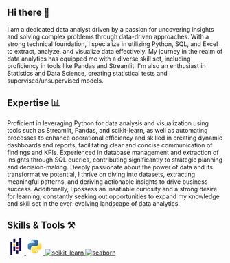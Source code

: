 ## Hi there 👋

I am a dedicated data analyst driven by a passion for uncovering insights and solving complex problems through data-driven approaches. With a strong technical foundation, I specialize in utilizing Python, SQL, and Excel to extract, analyze, and visualize data effectively. My journey in the realm of data analytics has equipped me with a diverse skill set, including proficiency in tools like Pandas and Streamlit. I'm also an enthusiast in Statistics and Data Science, creating statistical tests and supervised/unsupervised models.
<br>
## Expertise 📊

Proficient in leveraging Python for data analysis and visualization using tools such as Streamlit, Pandas, and scikit-learn, as well as automating processes to enhance operational efficiency and skilled in creating dynamic dashboards and reports, facilitating clear and concise communication of findings and KPIs. Experienced in database management and extraction of insights through SQL queries, contributing significantly to strategic planning and decision-making. Deeply passionate about the power of data and its transformative potential, I thrive on diving into datasets, extracting meaningful patterns, and deriving actionable insights to drive business success. Additionally, I possess an insatiable curiosity and a strong desire for learning, constantly seeking out opportunities to expand my knowledge and skill set in the ever-evolving landscape of data analytics.
<br>
## Skills & Tools ⚒

<p align="left"> <a href="https://pandas.pydata.org/" target="_blank" rel="noreferrer"> <img src="https://raw.githubusercontent.com/devicons/devicon/2ae2a900d2f041da66e950e4d48052658d850630/icons/pandas/pandas-original.svg" alt="pandas" width="40" height="40"/> </a> <a href="https://www.python.org" target="_blank" rel="noreferrer"> <img src="https://raw.githubusercontent.com/devicons/devicon/master/icons/python/python-original.svg" alt="python" width="40" height="40"/> </a> <a href="https://scikit-learn.org/" target="_blank" rel="noreferrer"> <img src="https://upload.wikimedia.org/wikipedia/commons/0/05/Scikit_learn_logo_small.svg" alt="scikit_learn" width="40" height="40"/> </a> <a href="https://seaborn.pydata.org/" target="_blank" rel="noreferrer"> <img src="https://seaborn.pydata.org/_images/logo-mark-lightbg.svg" alt="seaborn" width="40" height="40"/> </a> </p>

